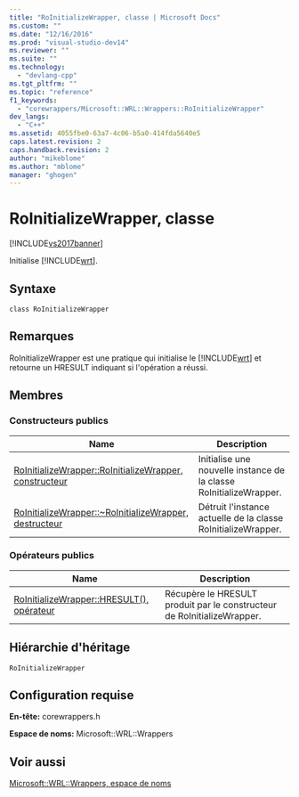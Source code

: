 ```yaml
---
title: "RoInitializeWrapper, classe | Microsoft Docs"
ms.custom: ""
ms.date: "12/16/2016"
ms.prod: "visual-studio-dev14"
ms.reviewer: ""
ms.suite: ""
ms.technology: 
  - "devlang-cpp"
ms.tgt_pltfrm: ""
ms.topic: "reference"
f1_keywords: 
  - "corewrappers/Microsoft::WRL::Wrappers::RoInitializeWrapper"
dev_langs: 
  - "C++"
ms.assetid: 4055fbe0-63a7-4c06-b5a0-414fda5640e5
caps.latest.revision: 2
caps.handback.revision: 2
author: "mikeblome"
ms.author: "mblome"
manager: "ghogen"
---
```

# RoInitializeWrapper, classe
[!INCLUDE[vs2017banner](../assembler/inline/includes/vs2017banner.md)]

Initialise [!INCLUDE[wrt](../atl/reference/includes/wrt_md.md)].  
  
## Syntaxe  
  
```  
class RoInitializeWrapper  
```  
  
## Remarques  
 RoInitializeWrapper est une pratique qui initialise le [!INCLUDE[wrt](../atl/reference/includes/wrt_md.md)] et retourne un HRESULT indiquant si l'opération a réussi.  
  
## Membres  
  
### Constructeurs publics  
  
|Name|Description|  
|----------|-----------------|  
|[RoInitializeWrapper::RoInitializeWrapper, constructeur](../windows/roinitializewrapper-roinitializewrapper-constructor.md)|Initialise une nouvelle instance de la classe RoInitializeWrapper.|  
|[RoInitializeWrapper::~RoInitializeWrapper, destructeur](../windows/roinitializewrapper-tilde-roinitializewrapper-destructor.md)|Détruit l'instance actuelle de la classe RoInitializeWrapper.|  
  
### Opérateurs publics  
  
|Name|Description|  
|----------|-----------------|  
|[RoInitializeWrapper::HRESULT\(\), opérateur](../windows/roinitializewrapper-hresult-parens-operator.md)|Récupère le HRESULT produit par le constructeur de RoInitializeWrapper.|  
  
## Hiérarchie d'héritage  
 `RoInitializeWrapper`  
  
## Configuration requise  
 **En\-tête:** corewrappers.h  
  
 **Espace de noms:** Microsoft::WRL::Wrappers  
  
## Voir aussi  
 [Microsoft::WRL::Wrappers, espace de noms](../windows/microsoft-wrl-wrappers-namespace.md)